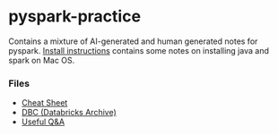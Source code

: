 # pyspark-practice

Contains a mixture of AI-generated and human generated notes for pyspark.
[Install instructions](spark_install_instructions.txt) contains some notes on installing java and spark on Mac OS.

### Files
- [Cheat Sheet](docs/cheat_sheet.md)
- [DBC (Databricks Archive)](docs/dbc.md)
- [Useful Q&A](docs/q_and_a.md)
